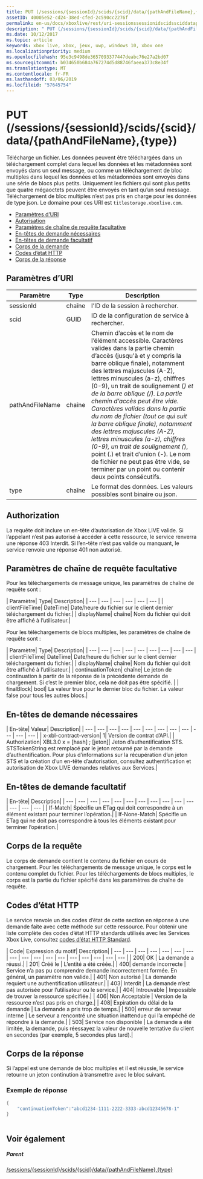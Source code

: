 ```yaml
---
title: PUT (/sessions/{sessionId}/scids/{scid}/data/{pathAndFileName},{type})
assetID: 40005e52-cd24-38ed-cfed-2c590cc2276f
permalink: en-us/docs/xboxlive/rest/uri-sessionssessionidscidssciddatapathandfilenametype-put.html
description: " PUT (/sessions/{sessionId}/scids/{scid}/data/{pathAndFileName},{type})"
ms.date: 10/12/2017
ms.topic: article
keywords: xbox live, xbox, jeux, uwp, windows 10, xbox one
ms.localizationpriority: medium
ms.openlocfilehash: 95e3c9498de3657093377447deabc76e27a2bd07
ms.sourcegitcommit: b034650b684a767274d5d88746faeea373c8e34f
ms.translationtype: MT
ms.contentlocale: fr-FR
ms.lasthandoff: 03/06/2019
ms.locfileid: "57645754"
---
```

# <a name="put-sessionssessionidscidssciddatapathandfilenametype"></a>PUT (/sessions/{sessionId}/scids/{scid}/data/{pathAndFileName},{type})
Télécharge un fichier. Les données peuvent être téléchargées dans un téléchargement complet dans lequel les données et les métadonnées sont envoyés dans un seul message, ou comme un téléchargement de bloc multiples dans lequel les données et les métadonnées sont envoyés dans une série de blocs plus petits. Uniquement les fichiers qui sont plus petits que quatre mégaoctets peuvent être envoyés en tant qu’un seul message. Téléchargement de bloc multiples n’est pas pris en charge pour les données de type json. Le domaine pour ces URI est `titlestorage.xboxlive.com`.
 
  * [Paramètres d’URI](#ID4EX)
  * [Autorisation](#ID4EEB)
  * [Paramètres de chaîne de requête facultative](#ID4ERB)
  * [En-têtes de demande nécessaires](#ID4ENE)
  * [En-têtes de demande facultatif](#ID4EWF)
  * [Corps de la demande](#ID4EZG)
  * [Codes d’état HTTP](#ID4EEH)
  * [Corps de la réponse](#ID4EXEAC)
 
<a id="ID4EX"></a>

 
## <a name="uri-parameters"></a>Paramètres d’URI 
 
| Paramètre| Type| Description| 
| --- | --- | --- | 
| sessionId| chaîne| l’ID de la session à rechercher.| 
| scid| GUID| ID de la configuration de service à rechercher.| 
| pathAndFileName| chaîne| Chemin d’accès et le nom de l’élément accessible. Caractères valides dans la partie chemin d’accès (jusqu'à et y compris la barre oblique finale), notamment des lettres majuscules (A-Z), lettres minuscules (a-z), chiffres (0-9), un trait de soulignement (_) et de la barre oblique (/). La partie chemin d’accès peut être vide. Caractères valides dans la partie du nom de fichier (tout ce qui suit la barre oblique finale), notamment des lettres majuscules (A-Z), lettres minuscules (a-z), chiffres (0-9), un trait de soulignement (_), point (.) et trait d’union (-). Le nom de fichier ne peut pas être vide, se terminer par un point ou contenir deux points consécutifs.| 
| type| chaîne| Le format des données. Les valeurs possibles sont binaire ou json.| 
  
<a id="ID4EEB"></a>

 
## <a name="authorization"></a>Authorization 
 
La requête doit inclure un en-tête d’autorisation de Xbox LIVE valide. Si l’appelant n’est pas autorisé à accéder à cette ressource, le service renverra une réponse 403 Interdit. Si l’en-tête n’est pas valide ou manquant, le service renvoie une réponse 401 non autorisé. 
  
<a id="ID4ERB"></a>

 
## <a name="optional-query-string-parameters"></a>Paramètres de chaîne de requête facultative 
 
Pour les téléchargements de message unique, les paramètres de chaîne de requête sont :
 
| Paramètre| Type| Description| 
| --- | --- | --- | --- | --- | --- | 
| clientFileTime| DateTime| Date/heure du fichier sur le client dernier téléchargement du fichier.| 
| displayName| chaîne| Nom du fichier qui doit être affiché à l’utilisateur.| 
 
Pour les téléchargements de blocs multiples, les paramètres de chaîne de requête sont :
 
| Paramètre| Type| Description| 
| --- | --- | --- | --- | --- | --- | --- | --- | --- | 
| clientFileTime| DateTime| Date/heure du fichier sur le client dernier téléchargement du fichier.| 
| displayName| chaîne| Nom du fichier qui doit être affiché à l’utilisateur.| 
| continuationToken| chaîne| Le jeton de continuation à partir de la réponse de la précédente demande de chargement. Si c’est le premier bloc, cela ne doit pas être spécifié. | 
| finalBlock| bool| La valeur true pour le dernier bloc du fichier. La valeur false pour tous les autres blocs.| 
  
<a id="ID4ENE"></a>

 
## <a name="required-request-headers"></a>En-têtes de demande nécessaires
 
| En-tête| Valeur| Description| 
| --- | --- | --- | --- | --- | --- | --- | --- | --- | --- | --- | --- | 
| x-xbl-contract-version| 1| Version de contrat d’API.| 
| Authorization| XBL3.0 x = [hash] ; [jeton]| Jeton d’authentification STS. STSTokenString est remplacé par le jeton retourné par la demande d’authentification. Pour plus d’informations sur la récupération d’un jeton STS et la création d’un en-tête d’autorisation, consultez authentification et autorisation de Xbox LIVE demandes relatives aux Services.| 
  
<a id="ID4EWF"></a>

 
## <a name="optional-request-headers"></a>En-têtes de demande facultatif
 
| En-tête| Description| 
| --- | --- | --- | --- | --- | --- | --- | --- | --- | --- | --- | --- | --- | --- | 
| If-Match| Spécifie un ETag qui doit correspondre à un élément existant pour terminer l’opération.| 
| If-None-Match| Spécifie un ETag qui ne doit pas correspondre à tous les éléments existant pour terminer l’opération.| 
  
<a id="ID4EZG"></a>

 
## <a name="request-body"></a>Corps de la requête 
 
Le corps de demande contient le contenu du fichier en cours de chargement. Pour les téléchargements de message unique, le corps est le contenu complet du fichier. Pour les téléchargements de blocs multiples, le corps est la partie du fichier spécifié dans les paramètres de chaîne de requête. 
  
<a id="ID4EEH"></a>

 
## <a name="http-status-codes"></a>Codes d’état HTTP 
 
Le service renvoie un des codes d’état de cette section en réponse à une demande faite avec cette méthode sur cette ressource. Pour obtenir une liste complète des codes d’état HTTP standards utilisés avec les Services Xbox Live, consultez [codes d’état HTTP Standard](../../additional/httpstatuscodes.md).
 
| Code| Expression du motif| Description| 
| --- | --- | --- | --- | --- | --- | --- | --- | --- | --- | --- | --- | --- | --- | --- | --- | --- | 
| 200| OK | La demande a réussi.| 
| 201| Créé le | L’entité a été créée.| 
| 400| demande incorrecte | Service n’a pas pu comprendre demande incorrectement formée. En général, un paramètre non valide.| 
| 401| Non autorisé | La demande requiert une authentification utilisateur.| 
| 403| Interdit | La demande n’est pas autorisée pour l’utilisateur ou le service.| 
| 404| Introuvable | Impossible de trouver la ressource spécifiée.| 
| 406| Non Acceptable | Version de la ressource n’est pas pris en charge.| 
| 408| Expiration du délai de la demande | La demande a pris trop de temps.| 
| 500| erreur de serveur interne | Le serveur a rencontré une situation inattendue qui l’a empêché de répondre à la demande.| 
| 503| Service non disponible | La demande a été limitée, la demande, puis réessayez la valeur de nouvelle tentative du client en secondes (par exemple, 5 secondes plus tard).| 
  
<a id="ID4EXEAC"></a>

 
## <a name="response-body"></a>Corps de la réponse 
 
Si l’appel est une demande de bloc multiples et il est réussie, le service retourne un jeton continution à transmettre avec le bloc suivant.
 
<a id="ID4EDFAC"></a>

 
### <a name="sample-response"></a>Exemple de réponse
 

```cpp
{
    "continuationToken":"abcd1234-1111-2222-3333-abcd12345678-1"
}
         
```

   
<a id="ID4EPFAC"></a>

 
## <a name="see-also"></a>Voir également
 
<a id="ID4ERFAC"></a>

 
##### <a name="parent"></a>Parent  

[/sessions/{sessionId}/scids/{scid}/data/{pathAndFileName},{type}](uri-sessionssessionidscidssciddatapathandfilenametype.md)

   